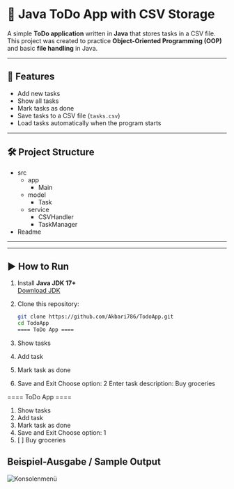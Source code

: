 # 📝 Java ToDo App with CSV Storage

A simple **ToDo application** written in **Java** that stores tasks in a CSV file.  
This project was created to practice **Object-Oriented Programming (OOP)** and basic **file handling** in Java.

---

## 🚀 Features
- Add new tasks
- Show all tasks
- Mark tasks as done
- Save tasks to a CSV file (`tasks.csv`)
- Load tasks automatically when the program starts

---

## 🛠 Project Structure
- src
  - app
    - Main
  - model
    - Task
  - service
    - CSVHandler
    - TaskManager
- Readme
---

---

## ▶️ How to Run
1. Install **Java JDK 17+**  
   [Download JDK](https://adoptium.net/)

2. Clone this repository:
   ```bash
   git clone https://github.com/Akbari786/TodoApp.git
   cd TodoApp
   ==== ToDo App ====
1. Show tasks
2. Add task
3. Mark task as done
4. Save and Exit
   Choose option: 2
   Enter task description: Buy groceries

==== ToDo App ====
1. Show tasks
2. Add task
3. Mark task as done
4. Save and Exit
   Choose option: 1
1. [ ] Buy groceries
## Beispiel-Ausgabe / Sample Output

![Konsolenmenü](screenshots/Menu_App.png)

